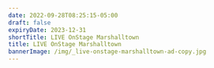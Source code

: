 ```yaml
---
date: 2022-09-28T08:25:15-05:00
draft: false
expiryDate: 2023-12-31
shortTitle: LIVE OnStage Marshalltown
title: LIVE OnStage Marshalltown
bannerImage: /img/_live-onstage-marshalltown-ad-copy.jpg
---
```

 
